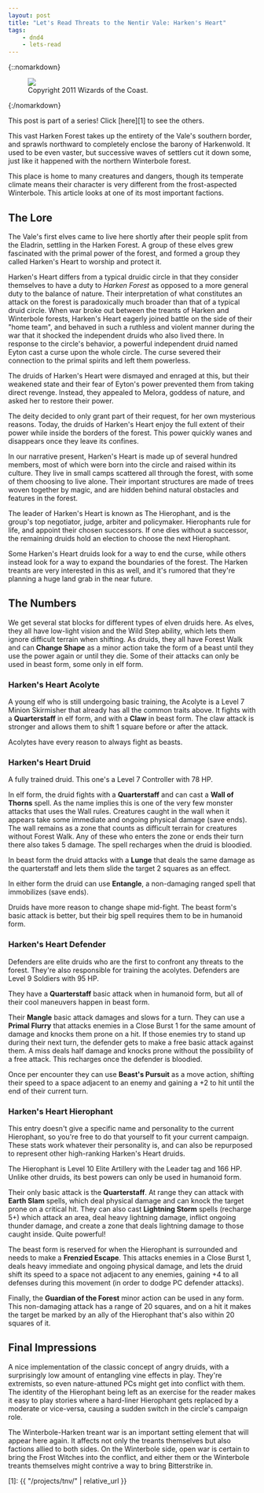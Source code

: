 ```yaml
---
layout: post
title: "Let's Read Threats to the Nentir Vale: Harken's Heart"
tags:
    - dnd4
    - lets-read
---
```


{::nomarkdown}
<figure class="center">
  <img src="{{ "/assets/wir-tnv-harkens-heart.png" | absolute_url }}"/>
  <figcaption>
    Copyright 2011 Wizards of the Coast.
  </figcaption>
</figure>
{:/nomarkdown}

This post is part of a series! Click [here][1] to see the others.

This vast Harken Forest takes up the entirety of the Vale's southern border,
and sprawls northward to completely enclose the barony of Harkenwold. It used to
be even vaster, but successive waves of settlers cut it down some, just like it
happened with the northern Winterbole forest.

This place is home to many creatures and dangers, though its temperate climate
means their character is very different from the frost-aspected Winterbole. This
article looks at one of its most important factions.

## The Lore

The Vale's first elves came to live here shortly after their people split from
the Eladrin, settling in the Harken Forest. A group of these elves grew
fascinated with the primal power of the forest, and formed a group they called
Harken's Heart to worship and protect it.

Harken's Heart differs from a typical druidic circle in that they consider
themselves to have a duty to _Harken Forest_ as opposed to a more general duty
to the balance of nature. Their interpretation of what constitutes an attack on
the forest is paradoxically much broader than that of a typical druid
circle. When war broke out between the treants of Harken and Winterbole forests,
Harken's Heart eagerly joined battle on the side of their "home team", and
behaved in such a ruthless and violent manner during the war that it shocked the
independent druids who also lived there. In response to the circle's behavior, a
powerful independent druid named Eyton cast a curse upon the whole circle. The
curse severed their connection to the primal spirits and left them powerless.

The druids of Harken's Heart were dismayed and enraged at this, but their
weakened state and their fear of Eyton's power prevented them from taking direct
revenge. Instead, they appealed to Melora, goddess of nature, and asked her to
restore their power.

The deity decided to only grant part of their request, for her own mysterious
reasons. Today, the druids of Harken's Heart enjoy the full extent of their
power while inside the borders of the forest. This power quickly wanes and
disappears once they leave its confines.

In our narrative present, Harken's Heart is made up of several hundred members,
most of which were born into the circle and raised within its culture. They live
in small camps scattered all through the forest, with some of them choosing to
live alone. Their important structures are made of trees woven together by
magic, and are hidden behind natural obstacles and features in the forest.

The leader of Harken's Heart is known as The Hierophant, and is the group's top
negotiator, judge, arbiter and policymaker. Hierophants rule for life, and
appoint their chosen successors. If one dies without a successor, the remaining
druids hold an election to choose the next Hierophant.

Some Harken's Heart druids look for a way to end the curse, while others instead
look for a way to expand the boundaries of the forest. The Harken treants are
very interested in this as well, and it's rumored that they're planning a huge
land grab in the near future.

## The Numbers

We get several stat blocks for different types of elven druids here. As elves,
they all have low-light vision and the Wild Step ability, which lets them ignore
difficult terrain when shifting. As druids, they all have Forest Walk and can
**Change Shape** as a minor action take the form of a beast until they use the
power again or until they die. Some of their attacks can only be used in beast
form, some only in elf form.

### Harken's Heart Acolyte

A young elf who is still undergoing basic training, the Acolyte is a Level 7
Minion Skirmisher that already has all the common traits above. It fights with a
**Quarterstaff** in elf form, and with a **Claw** in beast form. The claw attack
is stronger and allows them to shift 1 square before or after the attack.

Acolytes have every reason to always fight as beasts.

### Harken's Heart Druid

A fully trained druid. This one's a Level 7 Controller with 78 HP.

In elf form, the druid fights with a **Quarterstaff** and can cast a **Wall of
Thorns** spell. As the name implies this is one of the very few monster attacks
that uses the Wall rules. Creatures caught in the wall when it appears take some
immediate and ongoing physical damage (save ends). The wall remains as a zone
that counts as difficult terrain for creatures without Forest Walk. Any of these
who enters the zone or ends their turn there also takes 5 damage. The spell
recharges when the druid is bloodied.

In beast form the druid attacks with a **Lunge** that deals the same damage as
the quarterstaff and lets them slide the target 2 squares as an effect.

In either form the druid can use **Entangle**, a non-damaging ranged spell that
immobilizes (save ends).

Druids have more reason to change shape mid-fight. The beast form's basic attack
is better, but their big spell requires them to be in humanoid form.

### Harken's Heart Defender

Defenders are elite druids who are the first to confront any threats to the
forest. They're also responsible for training the acolytes. Defenders are Level
9 Soldiers with 95 HP.

They have a **Quarterstaff** basic attack when in humanoid form, but all of
their cool maneuvers happen in beast form.

Their **Mangle** basic attack damages and slows for a turn. They can use a
**Primal Flurry** that attacks enemies in a Close Burst 1 for the same amount of
damage and knocks them prone on a hit. If those enemies try to stand up during
their next turn, the defender gets to make a free basic attack against them. A
miss deals half damage and knocks prone without the possibility of a free
attack. This recharges once the defender is bloodied.

Once per encounter they can use **Beast's Pursuit** as a move action, shifting
their speed to a space adjacent to an enemy and gaining a +2 to hit until the
end of their current turn.

### Harken's Heart Hierophant

This entry doesn't give a specific name and personality to the current
Hierophant, so you're free to do that yourself to fit your current
campaign. These stats work whatever their personality is, and can also be
repurposed to represent other high-ranking Harken's Heart druids.

The Hierophant is Level 10 Elite Artillery with the Leader tag and 166
HP. Unlike other druids, its best powers can only be used in humanoid form.

Their only basic attack is the **Quarterstaff**. At range they can attack with
**Earth Slam** spells, which deal physical damage and can knock the target prone
on a critical hit. They can also cast **Lightning Storm** spells (recharge 5+)
which attack an area, deal heavy lightning damage, inflict ongoing thunder
damage, and create a zone that deals lightning damage to those caught
inside. Quite powerful!

The beast form is reserved for when the Hierophant is surrounded and needs to
make a **Frenzied Escape**. This attacks enemies in a Close Burst 1, deals heavy
immediate and ongoing physical damage, and lets the druid shift its speed to a
space not adjacent to any enemies, gaining +4 to all defenses during this
movement (in order to dodge PC defender attacks).

Finally, the **Guardian of the Forest** minor action can be used in any
form. This non-damaging attack has a range of 20 squares, and on a hit it makes
the target be marked by an ally of the Hierophant that's also within 20 squares
of it.

## Final Impressions

A nice implementation of the classic concept of angry druids, with a
surprisingly low amount of entangling vine effects in play. They're extremists,
so even nature-attuned PCs might get into conflict with them. The identity of
the Hierophant being left as an exercise for the reader makes it easy to play
stories where a hard-liner Hierophant gets replaced by a moderate or vice-versa,
causing a sudden switch in the circle's campaign role.

The Winterbole-Harken treant war is an important setting element that will
appear here again. It affects not only the treants themselves but also factions
allied to both sides. On the Winterbole side, open war is certain to bring the
Frost Witches into the conflict, and either them or the Winterbole treants
themselves might contrive a way to bring Bitterstrike in.

[1]: {{ "/projects/tnv/" | relative_url }}
